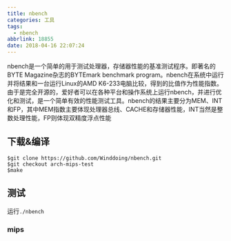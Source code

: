 ```yaml
---
title: nbench
categories: 工具
tags:
  - nbench
abbrlink: 18855
date: 2018-04-16 22:07:24
---
```


 nbench是一个简单的用于测试处理器，存储器性能的基准测试程序。即著名的BYTE Magazine杂志的BYTEmark benchmark program。nbench在系统中运行并将结果和一台运行Linux的AMD K6-233电脑比较，得到的比值作为性能指数。由于是完全开源的，爱好者可以在各种平台和操作系统上运行nbench，并进行优化和测试，是一个简单有效的性能测试工具。nbench的结果主要分为MEM、INT和FP，其中MEM指数主要体现处理器总线、CACHE和存储器性能，INT当然是整数处理性能，FP则体现双精度浮点性能

<!--more-->

## 下载&编译

```
$git clone https://github.com/Winddoing/nbench.git
$git checkout arch-mips-test
$make
```

## 测试

运行`./nbench`

### mips
